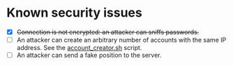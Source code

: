 Known security issues
=====================

- [x] ~~Connection is not encrypted: an attacker can sniffs passwords.~~
- [ ] An attacker can create an arbitrary number of accounts with the same IP
      address. See the [account_creator.sh](account_creator.sh)
      script.
- [ ] An attacker can send a fake position to the server.
